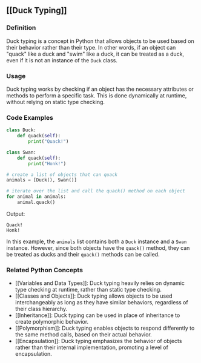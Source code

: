 ## [[Duck Typing]]

### Definition
Duck typing is a concept in Python that allows objects to be used based on their behavior rather than their type. In other words, if an object can "quack" like a duck and "swim" like a duck, it can be treated as a duck, even if it is not an instance of the `Duck` class.

### Usage
Duck typing works by checking if an object has the necessary attributes or methods to perform a specific task. This is done dynamically at runtime, without relying on static type checking.

### Code Examples
```python
class Duck:
    def quack(self):
        print("Quack!")

class Swan:
    def quack(self):
        print("Honk!")

# create a list of objects that can quack
animals = [Duck(), Swan()]

# iterate over the list and call the quack() method on each object
for animal in animals:
    animal.quack()
```

Output:
```
Quack!
Honk!
```

In this example, the `animals` list contains both a `Duck` instance and a `Swan` instance. However, since both objects have the `quack()` method, they can be treated as ducks and their `quack()` methods can be called.

### Related Python Concepts

- [[Variables and Data Types]]: Duck typing heavily relies on dynamic type checking at runtime, rather than static type checking.
- [[Classes and Objects]]: Duck typing allows objects to be used interchangeably as long as they have similar behaviors, regardless of their class hierarchy.
- [[Inheritance]]: Duck typing can be used in place of inheritance to create polymorphic behavior.
- [[Polymorphism]]: Duck typing enables objects to respond differently to the same method calls, based on their actual behavior.
- [[Encapsulation]]: Duck typing emphasizes the behavior of objects rather than their internal implementation, promoting a level of encapsulation.